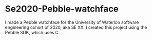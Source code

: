 # Se2020-Pebble-watchface
I made a Pebble watchface for the University of Waterloo software engineering cohort of 2020, aka SE XX. I created this project using the Pebble SDK, which uses C.
